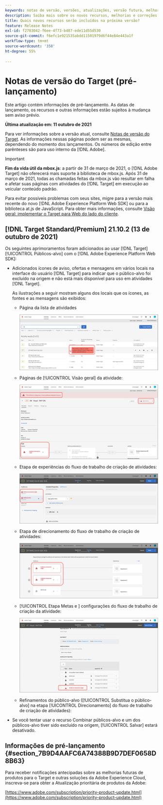 ```yaml
---
keywords: notas de versão, versões, atualizações, versão futura, melhorias, novos recursos, correções, atualizações, pré-lançamento
description: Saiba mais sobre os novos recursos, melhorias e correções incluídos na próxima versão do Adobe Target, incluindo SDKs, APIs e bibliotecas JavaScript.
title: Quais novos recursos serão incluídos na próxima versão?
feature: Release Notes
exl-id: f2783042-f6ee-4f73-b487-ede11d55d530
source-git-commit: f6efc1e921535abdd11501979d6f44e84e443a1f
workflow-type: tm+mt
source-wordcount: '358'
ht-degree: 55%

---
```


# Notas de versão do Target (pré-lançamento)

Este artigo contém informações de pré-lançamento. As datas de lançamento, os recursos e outras informações estão sujeitos à mudança sem aviso prévio.

**Última atualização em: 11 outubro de 2021**

Para ver informações sobre a versão atual, consulte [Notas de versão do Target](release-notes.md). As informações nessas páginas podem ser as mesmas, dependendo do momento dos lançamentos. Os números de edição entre parênteses são para uso interno da [!DNL Adobe].

>[!IMPORTANT]
>
>**Fim da vida útil da mbox.js**: a partir de 31 de março de 2021, o [!DNL Adobe Target] não oferecerá mais suporte à biblioteca de mbox.js. Após 31 de março de 2021, todas as chamadas feitas da mbox.js vão resultar em falha e afetar suas páginas com atividades do [!DNL Target] em execução ao veicular conteúdo padrão.
>
>Para evitar possíveis problemas com seus sites, migre para a versão mais recente do novo [!DNL Adobe Experience Platform Web SDK] ou para a biblioteca at.js de JavaScript. Para obter mais informações, consulte [Visão geral: implementar o Target para Web do lado do cliente](/help/c-implementing-target/c-implementing-target-for-client-side-web/implement-target-for-client-side-web.md).

## [!DNL Target Standard/Premium] 21.10.2 (13 de outubro de 2021)

Os seguintes aprimoramentos foram adicionados ao usar [!DNL Target] [!UICONTROL Públicos-alvo] com o [!DNL Adobe Experience Platform Web SDK]:

* Adicionados ícones de aviso, ofertas e mensagens em vários locais na interface do usuário [!DNL Target] para indicar que o público-alvo foi excluído na origem e não está mais disponível para uso em atividades [!DNL Target].

   As ilustrações a seguir mostram alguns dos locais que os ícones, as fontes e as mensagens são exibidos:

   *  Página da lista de atividades

      ![Público-alvo excluído na mensagem de origem na página da lista de atividades](assets/deleted-at-source-audiences-list.png)

   * Páginas de [!UICONTROL Visão geral] da atividade:

      ![Público-alvo excluído na mensagem de origem na página de visão geral](assets/deleted-at-source-overview.png)

   *  Etapa de experiências do fluxo de trabalho de criação de atividades:

      ![Público-alvo excluído na mensagem de origem no   Experience Spacage](assets/deleted-at-source-experiences.png)

   *  Etapa de direcionamento do fluxo de trabalho de criação de atividades:

      ![Público-alvo excluído na mensagem de origem na página   Direcionamento](assets/deleted-at-source-targeting.png)

   * [!UICONTROL Etapa Metas e ] configurações do fluxo de trabalho de criação da atividade:

      ![Público-alvo excluído na mensagem de origem na página  [!UICONTROL Metas e ] configurações](assets/deleted-at-source-goals-settings.png)

   * Refinamentos do público-alvo ([!UICONTROL Substitua o público-alvo] na etapa [!UICONTROL Direcionamento] do fluxo de trabalho de criação de atividades):

* Se você tentar usar o recurso Combinar públicos-alvo e um dos públicos-alvo tiver sido excluído na origem, [!UICONTROL Salvar] estará desativado.

## Informações de pré-lançamento {#section_7B9D4AAFC6A74388B9D7DEF0658D8B63}

Para receber notificações antecipadas sobre as melhorias futuras de produtos para o Target e outras soluções da Adobe Experience Cloud, inscreva-se para obter a Atualização prioritária de produtos da Adobe:

[https://www.adobe.com/subscription/priority-product-update.html](https://www.adobe.com/subscription/priority-product-update.html)
